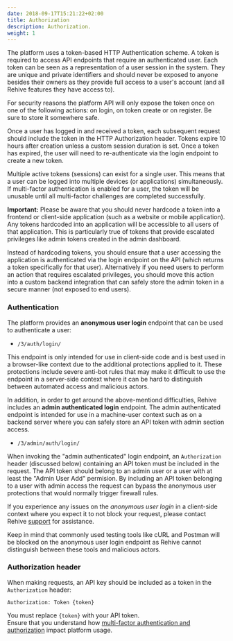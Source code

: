 ```yaml
---
date: 2018-09-17T15:21:22+02:00
title: Authorization
description: Authorization.
weight: 1
---
```


The platform uses a token-based HTTP Authentication scheme. A token is required to access API endpoints that require an authenticated user. Each token can be seen as a representation of a user session in the system. They are unique and private identifiers and should never be exposed to anyone besides their owners as they provide full access to a user's account (and all Rehive features they have access to).

<aside class="notice">
    For security reasons the platform API will only expose the token once on one of the following actions: on login, on token create or on register. Be sure to store it somewhere safe.
</aside>

Once a user has logged in and received a token, each subsequent request should include the token in the HTTP Authorization header. Tokens expire 10 hours after creation unless a custom session duration is set. Once a token has expired, the user will need to re-authenticate via the login endpoint to create a new token.

Multiple active tokens (sessions) can exist for a single user. This means that a user can be logged into multiple devices (or applications) simultaneously. If multi-factor authentication is enabled for a user, the token will be unusable until all multi-factor challenges are completed successfully. 

<aside class="warning">
<p><b>Important:</b> Please be aware that you should never hardcode a token into a frontend or client-side application (such as a website or mobile application). Any tokens hardcoded into an application will be accessible to all users of that application. This is particularly true of tokens that provide escalated privileges like admin tokens created in the admin dashboard.</p>
<p>Instead of hardcoding tokens, you should ensure that a user accessing the application is authenticated via the login endpoint on the API (which returns a token specifically for that user). Alternatively if you need users to perform an action that requires escalated privileges, you should move this action into a custom  backend integration that can safely store the admin token in a secure manner (not exposed to end users).</p>
</aside>

### Authentication

The platform provides an **anonymous user login** endpoint that can be used to authenticate a user:

- `/3/auth/login/`

This endpoint is only intended for use in client-side code and is best used in a browser-like context due to the additional protections applied to it. These protections include severe anti-bot rules that may make it difficult to use the endpoint in a server-side context where it can be hard to distinguish between automated access and malicious actors.

In addition, in order to get around the above-mentiond difficulties, Rehive includes an **admin authenticated login** endpoint. The admin authenticated endpoint is intended for use in a machine-user context such as on a backend server where you can safely store an API token with admin section access.

- `/3/admin/auth/login/`

When invoking the "admin authenticated" login endpoint, an `Authorization` header (discussed below) containing an API token must be included in the request. The API token should belong to an admin user or a user with at least the "Admin User Add" permision. By including an API token belonging to a user with admin access the request can bypass the anonymous user protections that would normally trigger firewall rules.

<aside class="notice">
If you experience any issues on the <em>anonymous user login</em> in a client-side context where you expect it to not block your request, please contact Rehive <a href="https://rehive.com/support" target="_blank">support</a> for assistance.

Keep in mind that commonly used testing tools like cURL and Postman will be blocked on the anonymous user login endpoint as Rehive cannot distinguish between these tools and malicious actors.
</aside>

### Authorization header

When making requests, an API key should be included as a token in the `Authorization` header:

```
Authorization: Token {token}
```

<aside class="notice">
	You must replace <code>{token}</code> with your API token.
</aside>

<aside class="warning">
    Ensure that you understand how <a href="/platform/usage/multi-factor/" target="_blank">multi-factor authentication and authorization</a> impact platform usage.
</aside>
